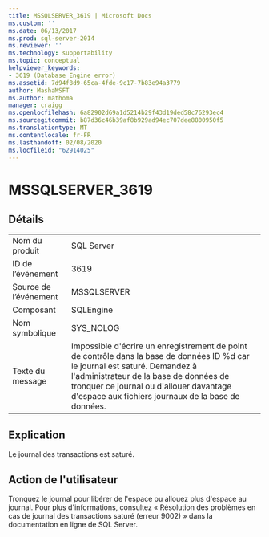 ```yaml
---
title: MSSQLSERVER_3619 | Microsoft Docs
ms.custom: ''
ms.date: 06/13/2017
ms.prod: sql-server-2014
ms.reviewer: ''
ms.technology: supportability
ms.topic: conceptual
helpviewer_keywords:
- 3619 (Database Engine error)
ms.assetid: 7d94f8d9-65ca-4fde-9c17-7b83e94a3779
author: MashaMSFT
ms.author: mathoma
manager: craigg
ms.openlocfilehash: 6a82902d69a1d5214b29f43d19ded58c76293ec4
ms.sourcegitcommit: b87d36c46b39af8b929ad94ec707dee8800950f5
ms.translationtype: MT
ms.contentlocale: fr-FR
ms.lasthandoff: 02/08/2020
ms.locfileid: "62914025"
---
```

# <a name="mssqlserver_3619"></a>MSSQLSERVER_3619
    
## <a name="details"></a>Détails  
  
|||  
|-|-|  
|Nom du produit|SQL Server|  
|ID de l’événement|3619|  
|Source de l’événement|MSSQLSERVER|  
|Composant|SQLEngine|  
|Nom symbolique|SYS_NOLOG|  
|Texte du message|Impossible d'écrire un enregistrement de point de contrôle dans la base de données ID %d car le journal est saturé. Demandez à l'administrateur de la base de données de tronquer ce journal ou d'allouer davantage d'espace aux fichiers journaux de la base de données.|  
  
## <a name="explanation"></a>Explication  
 Le journal des transactions est saturé.  
  
## <a name="user-action"></a>Action de l'utilisateur  
 Tronquez le journal pour libérer de l'espace ou allouez plus d'espace au journal. Pour plus d'informations, consultez « Résolution des problèmes en cas de journal des transactions saturé (erreur 9002) » dans la documentation en ligne de SQL Server.  
  
  
